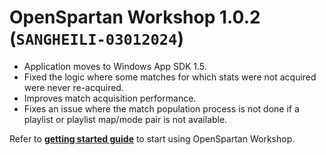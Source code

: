 # OpenSpartan Workshop 1.0.2 (`SANGHEILI-03012024`)

- Application moves to Windows App SDK 1.5.
- Fixed the logic where some matches for which stats were not acquired were never re-acquired.
- Improves match acquisition performance.
- Fixes an issue where the match population process is not done if a playlist or playlist map/mode pair is not available.

Refer to [**getting started guide**](https://openspartan.com/docs/workshop/guides/get-started/) to start using OpenSpartan Workshop.

